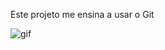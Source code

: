 Este projeto me ensina a usar o Git

![gif](https://github.com/ROBERTOCONRADO/Meu-primeiro-site-em-HTML-e-CSS/blob/main/MedCenter.gif)
